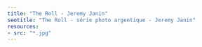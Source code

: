 ```yaml
---
title: "The Roll - Jeremy Janin"
seotitle: "The Roll - série photo argentique - Jeremy Janin"
resources:
- src: "*.jpg"
---
```

